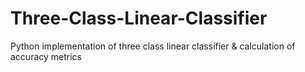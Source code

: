 # Three-Class-Linear-Classifier
Python implementation of three class linear classifier &amp; calculation of accuracy metrics
